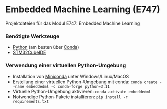 # Embedded Machine Learning (E747)

Projektdateien für das Modul E747: Embedded Machine Learning


### Benötigte Werkzeuge

- [Python](https://www.python.org/) (am besten über [Conda](http://anaconda.com/))
- [STM32CubeIDE](https://www.st.com/en/development-tools/stm32cubeide.html)

### Verwendung einer virtuellen Python-Umgebung

- Installation von [Miniconda](https://www.anaconda.com/docs/getting-started/miniconda/main) unter Windows/Linux/MacOS
- Erstellung einer virtuellen Python-Umgebung mit conda: `conda create --name embeddedml -c conda-forge python=3.11`
- Virtuelle Python-Umgebung aktivieren: `conda activate embeddedml`
- Notwendige Python-Pakete installieren: `pip install -r requirements.txt`
